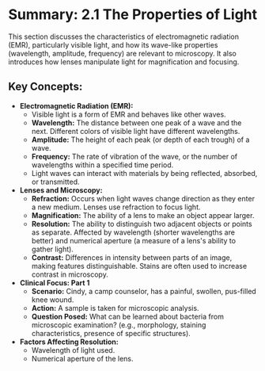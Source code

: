 # Summary: 2.1 The Properties of Light

This section discusses the characteristics of electromagnetic radiation (EMR), particularly visible light, and how its wave-like properties (wavelength, amplitude, frequency) are relevant to microscopy. It also introduces how lenses manipulate light for magnification and focusing.

## Key Concepts:

*   **Electromagnetic Radiation (EMR):**
    *   Visible light is a form of EMR and behaves like other waves.
    *   **Wavelength:** The distance between one peak of a wave and the next. Different colors of visible light have different wavelengths.
    *   **Amplitude:** The height of each peak (or depth of each trough) of a wave.
    *   **Frequency:** The rate of vibration of the wave, or the number of wavelengths within a specified time period.
    *   Light waves can interact with materials by being reflected, absorbed, or transmitted.
*   **Lenses and Microscopy:**
    *   **Refraction:** Occurs when light waves change direction as they enter a new medium. Lenses use refraction to focus light.
    *   **Magnification:** The ability of a lens to make an object appear larger.
    *   **Resolution:** The ability to distinguish two adjacent objects or points as separate. Affected by wavelength (shorter wavelengths are better) and numerical aperture (a measure of a lens's ability to gather light).
    *   **Contrast:** Differences in intensity between parts of an image, making features distinguishable. Stains are often used to increase contrast in microscopy.
*   **Clinical Focus: Part 1**
    *   **Scenario:** Cindy, a camp counselor, has a painful, swollen, pus-filled knee wound.
    *   **Action:** A sample is taken for microscopic analysis.
    *   **Question Posed:** What can be learned about bacteria from microscopic examination? (e.g., morphology, staining characteristics, presence of specific structures).
*   **Factors Affecting Resolution:**
    *   Wavelength of light used.
    *   Numerical aperture of the lens.
